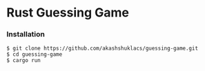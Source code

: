 # Rust Guessing Game

### Installation 
```
$ git clone https://github.com/akashshuklacs/guessing-game.git
$ cd guessing-game
$ cargo run
```

